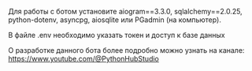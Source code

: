 Для работы с ботом установите aiogram==3.3.0, sqlalchemy==2.0.25, python-dotenv, asyncpg, aiosqlite или PGadmin (на компьютер).

В файле .env необходимо указать токен и доступ к базе данных

О разработке данного бота более подробно можно узнать на канале: https://www.youtube.com/@PythonHubStudio
